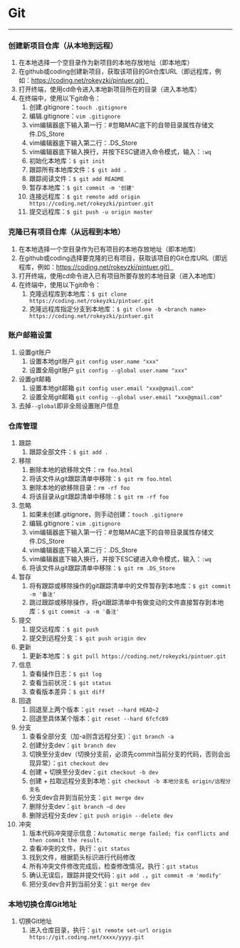 # Git
***

### 创建新项目仓库（从本地到远程）
1. 在本地选择一个空目录作为新项目的本地存放地址（即本地库）
2. 在github或coding创建新项目，获取该项目的Git仓库URL（即远程库，例如：https://coding.net/rokeyzki/pintuer.git）
3. 打开终端，使用cd命令进入本地新项目所在的目录（进入本地库）
4. 在终端中，使用以下git命令：
    1. 创建.gitignore：`touch .gitignore`
    2. 编辑.gitignore：`vim .gitignore`
    3. vim编辑器底下输入第一行：#忽略MAC底下的自带目录属性存储文件.DS_Store
    4. vim编辑器底下输入第二行：.DS_Store
    5. vim编辑器底下输入换行，并按下ESC键进入命令模式，输入：`:wq`
    6. 初始化本地库：`$ git init`
    7. 跟踪所有本地库文件：`$ git add .`
    8. 跟踪阅读文件：`$ git add README`
    9. 暂存本地库：`$ git commit -m '创建'`
    10. 连接远程库：`$ git remote add origin https://coding.net/rokeyzki/pintuer.git `
    11. 提交远程库：`$ git push -u origin master`

### 克隆已有项目仓库（从远程到本地）
1. 在本地选择一个空目录作为已有项目的本地存放地址（即本地库）
2. 在github或coding选择要克隆的已有项目，获取该项目的Git仓库URL（即远程库，例如：https://coding.net/rokeyzki/pintuer.git）
3. 打开终端，使用cd命令进入已有项目所要存放的本地目录（进入本地库）
4. 在终端中，使用以下git命令：
    1. 克隆远程库到本地库：`$ git clone https://coding.net/rokeyzki/pintuer.git `
    2. 克隆远程库指定分支到本地库：`$ git clone -b <branch name> https://coding.net/rokeyzki/pintuer.git `

### 账户邮箱设置
1. 设置git账户
    1. 设置本地git账户 `git config user.name "xxx"`
    2. 设置全局git账户 `git config --global user.name "xxx"`
2. 设置git邮箱
    1. 设置本地git邮箱 `git config user.email "xxx@gmail.com"`
    2. 设置全局git邮箱 `git config --global user.email "xxx@gmail.com"`
3. 去掉`--global`即非全局设置账户信息

### 仓库管理
1. 跟踪
    1. 跟踪全部文件：`$ git add .`
2. 移除
    1. 删除本地的欲移除文件：`rm foo.html`
    2. 将该文件从git跟踪清单中移除：`$ git rm foo.html`
    3. 删除本地的欲移除目录：`rm -rf foo`
    4. 将该目录从git跟踪清单中移除：`$ git rm -rf foo`
3. 忽略
    1. 如果未创建.gitignore，则手动创建：`touch .gitignore`
    2. 编辑.gitignore：`vim .gitignore`
    3. vim编辑器底下输入第一行：#忽略MAC底下的自带目录属性存储文件.DS_Store
    4. vim编辑器底下输入第二行：.DS_Store
    5. vim编辑器底下输入换行，并按下ESC键进入命令模式，输入：`:wq`
    6. 将该文件从git跟踪清单中移除：`$ git rm .DS_Store`
4. 暂存
    1. 将有跟踪或移除操作的git跟踪清单中的文件暂存到本地库：`$ git commit -m '备注'`
    2. 跳过跟踪或移除操作，将git跟踪清单中有做变动的文件直接暂存到本地库：`$ git commit -a -m '备注'`
5. 提交
    1. 提交远程库：`$ git push`
    2. 提交到远程分支：`$ git push origin dev`
6. 更新
    1. 更新本地库：`$ git pull https://coding.net/rokeyzki/pintuer.git `
7. 信息
    1. 查看操作日志：`$ git log`
    2. 查看当前状况：`$ git status`
    3. 查看版本差异：`$ git diff`
8. 回退
    1. 回退至上两个版本：`git reset --hard HEAD~2`
    2. 回退至具体某个版本：`git reset --hard 6fcfc89`
9. 分支
    1. 查看全部分支（加-a则含远程分支）：`git branch -a`
    2. 创建分支dev：`git branch dev` 
    3. 切换至分支dev（切换分支前，必须先commit当前分支的代码，否则会出现异常）：`git checkout dev` 
    4. 创建 + 切换至分支dev：`git checkout -b dev` 
    5. 创建 + 拉取远程分支到本地：`git checkout -b 本地分支名 origin/远程分支名`
    6. 分支dev合并到当前分支：`git merge dev` 
    7. 删除分支dev：`git branch –d dev`
    8. 删除远程分支dev：`git push origin --delete dev`
10. 冲突
    1. 版本代码冲突提示信息：`Automatic merge failed; fix conflicts and then commit the result.`
    2. 查看冲突的文件，执行：`git status`
    3. 找到文件，根据箭头标识进行代码修改
    4. 所有冲突文件修改完成后，检查修改情况，执行：`git status`
    5. 确认无误后，跟踪并提交代码：`git add .`，`git commit -m 'modify'`
    6. 把分支dev合并到当前分支：`git merge dev`

### 本地切换仓库Git地址
1. 切换Git地址
    1. 进入仓库目录，执行：`git remote set-url origin https://git.coding.net/xxxx/yyyy.git `
